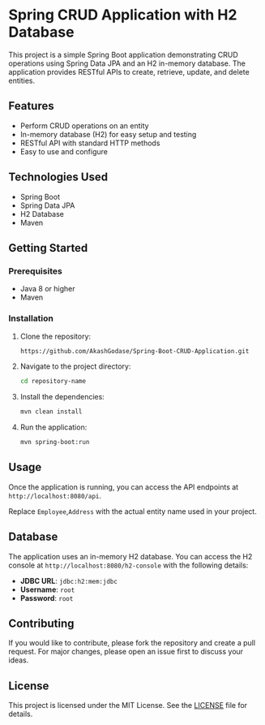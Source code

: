 
# Spring CRUD Application with H2 Database

This project is a simple Spring Boot application demonstrating CRUD operations using Spring Data JPA and an H2 in-memory database. The application provides RESTful APIs to create, retrieve, update, and delete entities.

## Features

- Perform CRUD operations on an entity
- In-memory database (H2) for easy setup and testing
- RESTful API with standard HTTP methods
- Easy to use and configure

## Technologies Used

- Spring Boot
- Spring Data JPA
- H2 Database
- Maven

## Getting Started

### Prerequisites

- Java 8 or higher
- Maven

### Installation

1. Clone the repository:
   ```bash
   https://github.com/AkashGodase/Spring-Boot-CRUD-Application.git
   ```
2. Navigate to the project directory:
   ```bash
   cd repository-name
   ```
3. Install the dependencies:
   ```bash
   mvn clean install
   ```
4. Run the application:
   ```bash
   mvn spring-boot:run
   ```

## Usage

Once the application is running, you can access the API endpoints at `http://localhost:8080/api`.

Replace `Employee`,`Address` with the actual entity name used in your project.

## Database

The application uses an in-memory H2 database. You can access the H2 console at `http://localhost:8080/h2-console` with the following details:

- **JDBC URL**: `jdbc:h2:mem:jdbc`
- **Username**: `root`
- **Password**: `root`

## Contributing

If you would like to contribute, please fork the repository and create a pull request. For major changes, please open an issue first to discuss your ideas.

## License

This project is licensed under the MIT License. See the [LICENSE](LICENSE) file for details.
